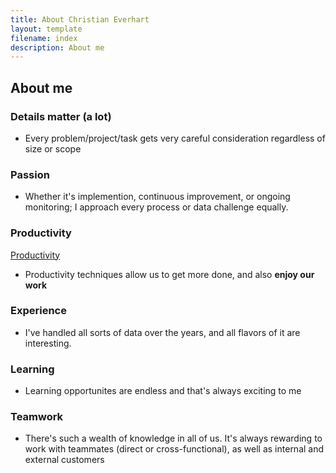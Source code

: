 ```yaml
---
title: About Christian Everhart
layout: template
filename: index
description: About me
--- 
```


## About me

### Details matter (a lot) 

- Every problem/project/task gets very careful consideration regardless of size or scope

### Passion

- Whether it's implemention, continuous improvement, or ongoing monitoring; I approach every process or data challenge equally.

### Productivity
[Productivity](https://ceverhart.github.io/productivity)

- Productivity techniques allow us to get more done, and also **enjoy our work**

### Experience

- I've handled all sorts of data over the years, and all flavors of it are interesting. 

### Learning

- Learning opportunites are endless and that's always exciting to me

### Teamwork

- There's such a wealth of knowledge in all of us. It's always rewarding to work with teammates (direct or cross-functional), as well as internal and external customers
